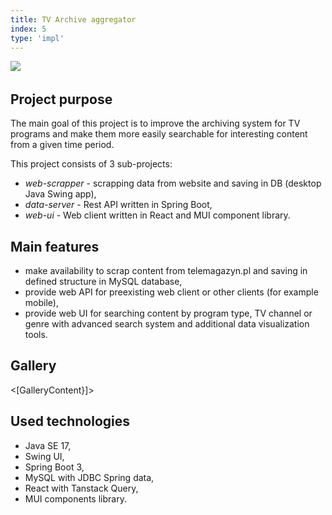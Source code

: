 ```yaml
---
title: TV Archive aggregator
index: 5
type: 'impl'
---
```


[![](https://img.shields.io/badge/github-808080?style=for-the-badge&logo=github)](https://github.com/milosz08/tv-archive-aggregator) &nbsp;

## Project purpose

The main goal of this project is to improve the archiving system for TV programs and make them more easily searchable
for interesting content from a given time period.

This project consists of 3 sub-projects:

- *web-scrapper* - scrapping data from website and saving in DB (desktop Java Swing app),
- *data-server* - Rest API written in Spring Boot,
- *web-ui* - Web client written in React and MUI component library.

## Main features

- make availability to scrap content from telemagazyn.pl and saving in defined structure in MySQL database,
- provide web API for preexisting web client or other clients (for example mobile),
- provide web UI for searching content by program type, TV channel or genre with advanced search system and additional
  data visualization tools.

## Gallery

<[GalleryContent}]>

## Used technologies

- Java SE 17,
- Swing UI,
- Spring Boot 3,
- MySQL with JDBC Spring data,
- React with Tanstack Query,
- MUI components library.
